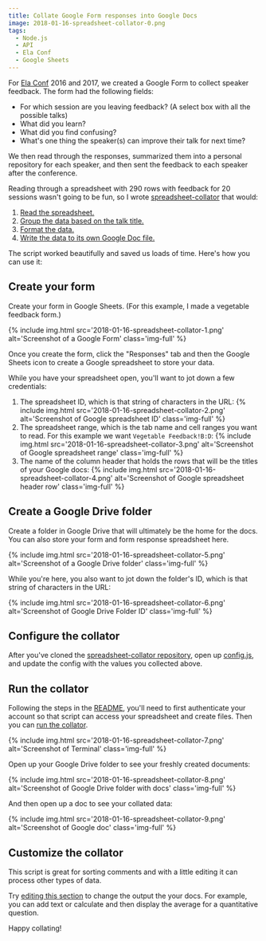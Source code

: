 ```yaml
---
title: Collate Google Form responses into Google Docs
image: 2018-01-16-spreadsheet-collator-0.png
tags:
  - Node.js
  - API
  - Ela Conf
  - Google Sheets
---
```


For [Ela Conf](https://elaconf.github.io/) 2016 and 2017, we created a Google Form to collect speaker feedback. The form had the following fields:

- For which session are you leaving feedback? (A select box with all the possible talks)
- What did you learn?
- What did you find confusing?
- What's one thing the speaker(s) can improve their talk for next time?

We then read through the responses, summarized them into a personal repository for each speaker, and then sent the feedback to each speaker after the conference.

Reading through a spreadsheet with 290 rows with feedback for 20 sessions wasn't going to be fun, so I wrote [spreadsheet-collator](https://github.com/katydecorah/spreadsheet-collator/) that would:

1. [Read the spreadsheet.](https://github.com/katydecorah/spreadsheet-collator/blob/59e312affe5ac32eabf47a879cc7f1cdcea3bbc4/index.js#L16-L35)
2. [Group the data based on the talk title.](https://github.com/katydecorah/spreadsheet-collator/blob/59e312affe5ac32eabf47a879cc7f1cdcea3bbc4/index.js#L42)
3. [Format the data.](https://github.com/katydecorah/spreadsheet-collator/blob/59e312affe5ac32eabf47a879cc7f1cdcea3bbc4/index.js#L87-L96)
4. [Write the data to its own Google Doc file.](https://github.com/katydecorah/spreadsheet-collator/blob/59e312affe5ac32eabf47a879cc7f1cdcea3bbc4/index.js#L62-L85)

The script worked beautifully and saved us loads of time. Here's how you can use it:

## Create your form

Create your form in Google Sheets. (For this example, I made a vegetable feedback form.)

{% include img.html src='2018-01-16-spreadsheet-collator-1.png' alt='Screenshot of a Google Form' class='img-full' %}

Once you create the form, click the "Responses" tab and then the Google Sheets icon to create a Google spreadsheet to store your data.

While you have your spreadsheet open, you'll want to jot down a few credentials:

1. The spreadsheet ID, which is that string of characters in the URL:
   {% include img.html src='2018-01-16-spreadsheet-collator-2.png' alt='Screenshot of Google spreadsheet ID' class='img-full' %}
2. The spreadsheet range, which is the tab name and cell ranges you want to read. For this example we want `Vegetable Feedback!B:D`:
   {% include img.html src='2018-01-16-spreadsheet-collator-3.png' alt='Screenshot of Google spreadsheet range' class='img-full' %}
3. The name of the column header that holds the rows that will be the titles of your Google docs:
   {% include img.html src='2018-01-16-spreadsheet-collator-4.png' alt='Screenshot of Google spreadsheet header row' class='img-full' %}

## Create a Google Drive folder

Create a folder in Google Drive that will ultimately be the home for the docs. You can also store your form and form response spreadsheet here.

{% include img.html src='2018-01-16-spreadsheet-collator-5.png' alt='Screenshot of a Google Drive folder' class='img-full' %}

While you're here, you also want to jot down the folder's ID, which is that string of characters in the URL:

{% include img.html src='2018-01-16-spreadsheet-collator-6.png' alt='Screenshot of Google Drive Folder ID' class='img-full' %}

## Configure the collator

After you've cloned the [spreadsheet-collator repository](https://github.com/katydecorah/spreadsheet-collator/), open up [config.js](https://github.com/katydecorah/spreadsheet-collator/blob/master/config.js), and update the config with the values you collected above.

## Run the collator

Following the steps in the [README](https://github.com/katydecorah/spreadsheet-collator#authenticate-and-run), you'll need to first authenticate your account so that script can access your spreadsheet and create files. Then you can [run the collator](https://github.com/katydecorah/spreadsheet-collator#run-the-script).

{% include img.html src='2018-01-16-spreadsheet-collator-7.png' alt='Screenshot of Terminal' class='img-full' %}

Open up your Google Drive folder to see your freshly created documents:

{% include img.html src='2018-01-16-spreadsheet-collator-8.png' alt='Screenshot of Google Drive folder with docs' class='img-full' %}

And then open up a doc to see your collated data:

{% include img.html src='2018-01-16-spreadsheet-collator-9.png' alt='Screenshot of Google doc' class='img-full' %}

## Customize the collator

This script is great for sorting comments and with a little editing it can process other types of data.

Try [editing this section](https://github.com/katydecorah/spreadsheet-collator/blob/59e312affe5ac32eabf47a879cc7f1cdcea3bbc4/index.js#L87-L96) to change the output the your docs. For example, you can add text or calculate and then display the average for a quantitative question.

Happy collating!
